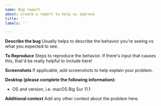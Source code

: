 ```yaml
---
name: Bug report
about: Create a report to help us improve
title: ''
labels: ''

---
```


**Describe the bug**
Usually helps to describe the behavior you're seeing vs what you expected to see.

**To Reproduce**
Steps to reproduce the behavior. If there's input that causes this, that'd be really helpful to include here!

**Screenshots**
If applicable, add screenshots to help explain your problem.

**Desktop (please complete the following information):**
 - OS and version, i.e. macOS Big Sur 11.1

**Additional context**
Add any other context about the problem here.
